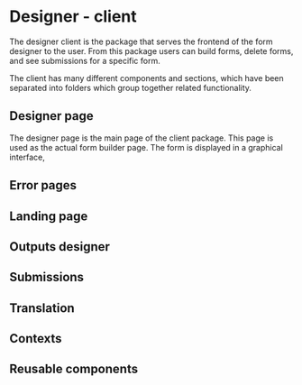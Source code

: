 # Designer - client

The designer client is the package that serves the frontend of the form designer to the user. From this package users can build forms, delete forms, and see submissions for a specific form.

The client has many different components and sections, which have been separated into folders which group together related functionality.

## Designer page

The designer page is the main page of the client package. This page is used as the actual form builder page. The form is displayed in a graphical interface,

## Error pages

## Landing page

## Outputs designer

## Submissions

## Translation

## Contexts

## Reusable components
